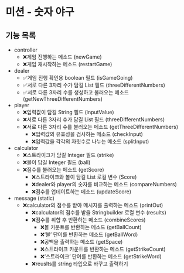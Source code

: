 # 미션 - 숫자 야구

## 기능 목록
- controller 
    - ❌게임 진행하는 메소드 (newGame)
    - ❌게임 재시작하는 메소드 (restartGame)
- dealer
    - ✅게임 진행 확인용 boolean 필드 (isGameGoing)
    - ✅서로 다른 3자리 수가 담길 List 필드 (threeDifferentNumbers)
    - ✅서로 다른 3자리 수를 생성하고 불러오는 메소드 (getNewThreeDifferentNumbers)
- player
    - ❌입력값이 담길 String 필드 (inputValue)
    - ❌서로 다른 3자리 수가 담길 List 필드 (threeDifferentNumbers)
    - ❌서로 다른 3자리 수를 불러오는 메소드 (getThreeDifferentNumbers)
        - ❌입력값의 유효성을 검사하는 메소드 (checkInput)
        - ❌입력값을 각각의 자릿수로 나누는 메소드 (splitInput)
- calculator
    - ❌스트라이크가 담길 Integer 필드 (strike)
    - ❌볼이 담길 Integer 필드 (ball)
    - ❌점수를 불러오는 메소드 (getScore)
        - ❌스트라이크와 볼이 담길 List 로컬 변수 (Score)
        - ❌dealer와 player의 숫자를 비교하는 메소드 (compareNumbers)
        - ❌점수를 업데이트하는 메소드 (updateScore)
- message (static)
    - ❌calculator의 점수를 받아 메시지를 출력하는 메소드 (printOut)
        - ❌calculator의 점수를 받을 Stringbuilder 로컬 변수 (results)
        - ❌점수를 취합 후 반환하는 메소드 (combineScores)
            - ❌볼 카운트를 반환하는 메소드 (getBallCount)
            - ❌‘볼’ 단어를 반환하는 메소드 (getBallWord)
            - ❌공백을 출력하는 메소드 (getSpace)
            - ❌스트라이크 카운트를 반환하는 메소드 (getStrikeCount)
            - ❌‘스트라이크’ 단어를 반환하는 메소드 (getStrikeWord)
        - ❌reuslts를 string 타입으로 바꾸고 출력하기